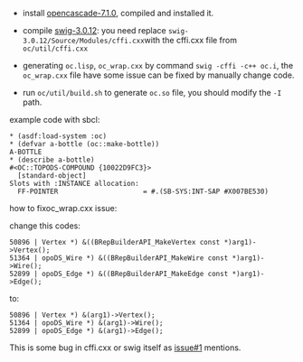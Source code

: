 * install [opencascade-7.1.0](https://dev.opencascade.org/release/previous), compiled and installed it.

* compile [swig-3.0.12](https://github.com/swig/swig/releases/tag/rel-3.0.12): you need replace  `swig-3.0.12/Source/Modules/cffi.cxx`with the cffi.cxx file from `oc/util/cffi.cxx`

* generating `oc.lisp`, `oc_wrap.cxx` by command `swig -cffi -c++ oc.i`, the `oc_wrap.cxx` file have some issue can be fixed by manually change code.

* run `oc/util/build.sh` to generate `oc.so` file, you should modify the `-I` path.

example code with sbcl:
```
* (asdf:load-system :oc)
* (defvar a-bottle (oc::make-bottle))
A-BOTTLE
* (describe a-bottle)
#<OC::TOPODS-COMPOUND {10022D9FC3}>
  [standard-object]
Slots with :INSTANCE allocation:
  FF-POINTER                     = #.(SB-SYS:INT-SAP #X007BE530)
```

how to fixoc_wrap.cxx issue:

change this codes:

```
50896 | Vertex *) &((BRepBuilderAPI_MakeVertex const *)arg1)->Vertex();
51364 | opoDS_Wire *) &((BRepBuilderAPI_MakeWire const *)arg1)->Wire();
52899 | opoDS_Edge *) &((BRepBuilderAPI_MakeEdge const *)arg1)->Edge();
```

to: 

```
50896 | Vertex *) &(arg1)->Vertex();
51364 | opoDS_Wire *) &(arg1)->Wire();
52899 | opoDS_Edge *) &(arg1)->Edge();
```

This is some bug in cffi.cxx or swig itself as [issue#1](https://github.com/awolven/oc/issues/1#) mentions.